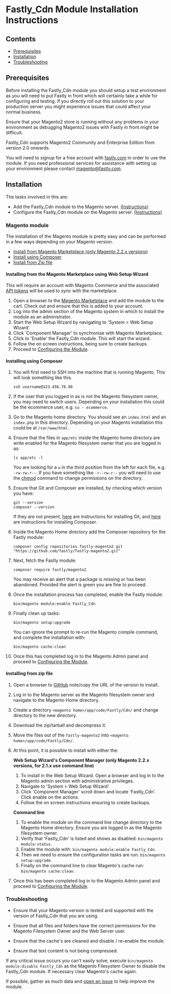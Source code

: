 # Fastly_Cdn Module Installation Instructions

## Contents

- [Prerequisites](#prerequisites)
- [Installation](#installation)
- [Troubleshooting](#troubleshooting)

## Prerequisites

Before installing the Fastly_Cdn module you should setup a
test environment as you will need to put Fastly in front which will certainly
take a while for configuring and testing. If you directly roll out this
solution to your production server you might experience issues that could
affect your normal business.

Ensure that your Magento2 store is running without any
problems in your environment as debugging Magento2 issues with Fastly in front
might be difficult.

Fastly_Cdn supports Magento2 Community and Enterprise Edition from version 2.0
onwards.

You will need to signup for a free account with [fastly.com](https://www.fastly.com/signup) in order to use the module. If you need professional services for assistance with setting up your environment please contact magento@fastly.com.

## Installation

The tasks involved in this are:

- Add the Fastly_Cdn module to the Magento server. [(Instructions)](#magento-module)
- Configure the Fastly_Cdn module on the Magento server. [(Instructions)](CONFIGURATION.md)

### Magento module

The installation of the Magento module is pretty easy and can be performed in
a few ways depending on your Magento version.

- [Install from Magento Marketplace (only Magento 2.2.x versions)](#installing-from-the-magento-marketplace-using-web-setup-wizard)
- [Install using Composer](#installing-using-composer)
- [Install from Zip file](#installing-from-zip-file)

#### Installing from the Magento Marketplace using Web Setup Wizard

This will require an account with Magento Commerce and the associated
[API tokens](http://devdocs.magento.com/guides/v2.0/install-gde/prereq/connect-auth.html)
will be used to sync with the marketplace.

1. Open a browser to the [Magento Marketplace](https://marketplace.magento.com/fastly-magento2.html)
   and add the module to the cart. Check out and ensure that this is added to
   your account.
1. Log into the admin section of the Magento system in which to install the
   module as an administrator.
1. Start the Web Setup Wizard by navigating to 'System > Web Setup Wizard'.
1. Click 'Component Manager' to synchronise with Magento Marketplace.
1. Click to 'Enable' the Fastly_Cdn module. This will start the wizard.
1. Follow the on screen instructions, being sure to create backups.
1. Proceed to [Configuring the Module](CONFIGURATION.md).

#### Installing using Composer

1. You will first need to SSH into the machine that is running Magento. This will look something like this.

    ```
    ssh username@123.456.78.90
    ```

2. If the user that you logged in as is not the Magento filesystem owner, you may need to switch users. Depending on your installation this could be the ecommerce user, e.g. `su - ecommerce`.

3. Go to the Magento home directory. You should see an `index.html` and an `index.php` in this directory. Depending on your Magento installation this could be at `/var/www/html`.

4. Ensure that the files in `app/etc` inside the Magento home directory are write enabled for the Magento filesystem owner that you are logged in as:

    ```
    ls app/etc -l
    ```

    You are looking for a `w` in the third position from the left for each file, e.g. `-rw-rw-r--`. If you have something like `-r--rw-r--` you will need to use the [chmod](https://en.wikipedia.org/wiki/Chmod) command to change permissions on the directory.

5. Ensure that Git and Composer are installed, by checking which version you have:

    ```
    git --version
    composer --version
    ```

    If they are not present, [here](https://git-scm.com/download/linux) are instructions for installing Git, and [here](https://getcomposer.org/download/) are instructions for installing Composer.

6. Inside the Magento Home directory add the Composer repository for the Fastly module:

    ```
    composer config repositories.fastly-magento2 git "https://github.com/fastly/fastly-magento2.git"
    ```

7. Next, fetch the Fastly module:

    ```
    composer require fastly/magento2
    ```

    You may receive an alert that a package is missing or has been abandoned. Provided the alert is green you are fine to proceed.

8. Once the installation process has completed, enable the Fastly module:

    ```
    bin/magento module:enable Fastly_Cdn
    ```

9. Finally clean up tasks:

    ```
    bin/magento setup:upgrade
    ```

    You can ignore the prompt to re-run the Magento compile command, and complete the installation with:

    ```
    bin/magento cache:clean
    ```

10. Once this has completed log in to the Magento Admin panel and proceed to
    [Configuring the Module](CONFIGURATION.md).

#### Installing from zip file

1. Open a browser to [GitHub](https://github.com/fastly/fastly-magento2/releases)
    note/copy the URL of the version to install.
1. Log in to the Magento server as the Magento filesystem owner and navigate to
    the Magento Home directory.
1. Create a directory `<magento home>/app/code/Fastly/Cdn/` and change directory
    to the new directory.
1. Download the zip/tarball and decompress it.
1. Move the files out of the `fastly-magento2` into
    `<magento home>/app/code/Fastly/Cdn/`.
4. At this point, it is possible to install with either the:

   **Web Setup Wizard's Component Manager (only Magento 2.2.x versions, for 2.1.x use command line)**
   1. To install in the Web Setup Wizard. Open a browser and log in to the Magento
       admin section with administrative privileges.
   1. Navigate to 'System > Web Setup Wizard'.
   1. Click 'Component Manager' scroll down and locate 'Fastly_Cdn'. Click enable
       on the actions.
   1. Follow the on screen instructions ensuring to create backups.

   **Command line**
      1. To enable the module on the command line change directory to the Magento
       Home directory. Ensure you are logged in as the Magento filesystem owner.
      1. Verify that 'Fastly_Cdn' is listed and shows as disabled: `bin/magento
       module:status`.
      1. Enable the module with: `bin/magento module:enable Fastly_Cdn`.
      1. Then we need to ensure the configuration tasks are run: `bin/magento
       setup:upgrade`.
      1. Finally on the command line to clear Magento's cache run: `bin/magento
       cache:clean`.

1. Once this has been completed log in to the Magento Admin panel and proceed
    to [Configuring the Module](CONFIGURATION.md).

### Troubleshooting

- Ensure that your Magento version is tested and supported with the version of
  Fastly_Cdn that you are using.

- Ensure that all files and folders have the correct permissions for the
  Magento Filesystem Owner and the Web Server user.

- Ensure that the cache's are cleaned and disable / re-enable the module.

- Ensure that text content is not being compressed.

If any critical issue occurs you can't easily solve, execute
`bin/magento module:disable Fastly_Cdn` as the Magento Filesystem Owner to
disable the Fastly_Cdn module. If necessary clear Magento's cache again.

If possible, gather as much data and [open an issue](OPENING-ISSUES.md) to
help improve the module.

